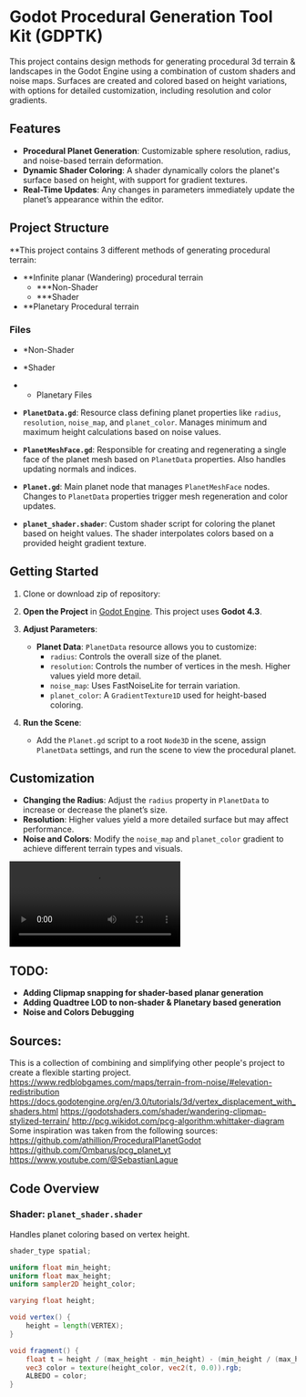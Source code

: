 # Godot Procedural Generation Tool Kit (GDPTK) 

This project contains design methods for generating procedural 3d terrain & landscapes in the Godot Engine using a combination of custom shaders and noise maps. Surfaces are created and colored based on height variations, with options for detailed customization, including resolution and color gradients.

## Features

- **Procedural Planet Generation**: Customizable sphere resolution, radius, and noise-based terrain deformation.
- **Dynamic Shader Coloring**: A shader dynamically colors the planet's surface based on height, with support for gradient textures.
- **Real-Time Updates**: Any changes in parameters immediately update the planet’s appearance within the editor.

## Project Structure

**This project contains 3 different methods of generating procedural terrain:
- **Infinite planar (Wandering) procedural terrain
  - ***Non-Shader
  - ***Shader
- **Planetary Procedural terrain

### Files

- *Non-Shader


- *Shader

- * Planetary Files
- **`PlanetData.gd`**: Resource class defining planet properties like `radius`, `resolution`, `noise_map`, and `planet_color`. Manages minimum and maximum height calculations based on noise values.
- **`PlanetMeshFace.gd`**: Responsible for creating and regenerating a single face of the planet mesh based on `PlanetData` properties. Also handles updating normals and indices.
- **`Planet.gd`**: Main planet node that manages `PlanetMeshFace` nodes. Changes to `PlanetData` properties trigger mesh regeneration and color updates.
- **`planet_shader.shader`**: Custom shader script for coloring the planet based on height values. The shader interpolates colors based on a provided height gradient texture.



## Getting Started

1. Clone or download zip of repository:

2. **Open the Project** in [Godot Engine](https://godotengine.org/download). This project uses **Godot 4.3**.

3. **Adjust Parameters**:
   - **Planet Data**: `PlanetData` resource allows you to customize:
     - `radius`: Controls the overall size of the planet.
     - `resolution`: Controls the number of vertices in the mesh. Higher values yield more detail.
     - `noise_map`: Uses FastNoiseLite for terrain variation.
     - `planet_color`: A `GradientTexture1D` used for height-based coloring.

4. **Run the Scene**:
   - Add the `Planet.gd` script to a root `Node3D` in the scene, assign `PlanetData` settings, and run the scene to view the procedural planet.

## Customization

- **Changing the Radius**: Adjust the `radius` property in `PlanetData` to increase or decrease the planet’s size.
- **Resolution**: Higher values yield a more detailed surface but may affect performance.
- **Noise and Colors**: Modify the `noise_map` and `planet_color` gradient to achieve different terrain types and visuals.

![Procedural Planet Demo](GodotPlugin-ezgif.com-video-to-gif-converter.mp4)


## TODO:
- **Adding Clipmap snapping for shader-based planar generation**
- **Adding Quadtree LOD to non-shader & Planetary based generation**
- **Noise and Colors Debugging**
  
## Sources:
This is a collection of combining and simplifying other people's project to create a flexible starting project.
https://www.redblobgames.com/maps/terrain-from-noise/#elevation-redistribution
https://docs.godotengine.org/en/3.0/tutorials/3d/vertex_displacement_with_shaders.html
https://godotshaders.com/shader/wandering-clipmap-stylized-terrain/
http://pcg.wikidot.com/pcg-algorithm:whittaker-diagram
Some inspiration was taken from the following sources:
https://github.com/athillion/ProceduralPlanetGodot
https://github.com/Ombarus/pcg_planet_yt
https://www.youtube.com/@SebastianLague


## Code Overview

### Shader: `planet_shader.shader`
Handles planet coloring based on vertex height.
```glsl
shader_type spatial;

uniform float min_height;
uniform float max_height;
uniform sampler2D height_color;

varying float height;

void vertex() {
    height = length(VERTEX);
}

void fragment() {
    float t = height / (max_height - min_height) - (min_height / (max_height - min_height));
    vec3 color = texture(height_color, vec2(t, 0.0)).rgb;
    ALBEDO = color;
}


